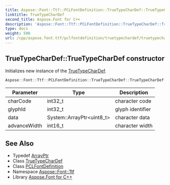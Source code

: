 ```yaml
---
title: Aspose::Font::Ttf::PCLFontDefinition::TrueTypeCharDef::TrueTypeCharDef constructor
linktitle: TrueTypeCharDef
second_title: Aspose.Font for C++
description: 'Aspose::Font::Ttf::PCLFontDefinition::TrueTypeCharDef::TrueTypeCharDef constructor. Initializes new instance of the TrueTypeCharDef in C++.'
type: docs
weight: 500
url: /cpp/aspose.font.ttf/pclfontdefinition/truetypechardef/truetypechardef/
---
```

## TrueTypeCharDef::TrueTypeCharDef constructor


Initializes new instance of the [TrueTypeCharDef](../).

```cpp
Aspose::Font::Ttf::PCLFontDefinition::TrueTypeCharDef::TrueTypeCharDef(int32_t charCode, int32_t glyphId, System::ArrayPtr<uint8_t> data, int16_t advanceWidth)
```


| Parameter | Type | Description |
| --- | --- | --- |
| charCode | int32_t | character code |
| glyphId | int32_t | glyph identifier |
| data | System::ArrayPtr\<uint8_t\> | character data |
| advanceWidth | int16_t | character width |

## See Also

* Typedef [ArrayPtr](../../../../system/arrayptr/)
* Class [TrueTypeCharDef](../)
* Class [PCLFontDefinition](../../)
* Namespace [Aspose::Font::Ttf](../../../)
* Library [Aspose.Font for C++](../../../../)

